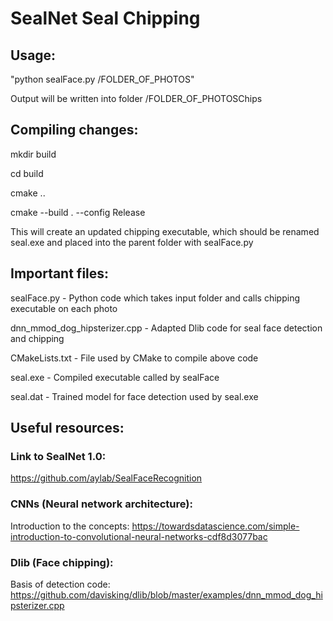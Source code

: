 # SealNet Seal Chipping

## Usage:

"python sealFace.py /FOLDER_OF_PHOTOS"

Output will be written into folder /FOLDER_OF_PHOTOSChips


## Compiling changes:
 
mkdir build

cd build

cmake ..

cmake --build . --config Release

This will create an updated chipping executable, which should be renamed seal.exe and placed into the parent folder with sealFace.py


## Important files:

sealFace.py - Python code which takes input folder and calls chipping executable on each photo

dnn_mmod_dog_hipsterizer.cpp - Adapted Dlib code for seal face detection and chipping

CMakeLists.txt - File used by CMake to compile above code

seal.exe - Compiled executable called by sealFace

seal.dat - Trained model for face detection used by seal.exe



## Useful resources:

### Link to SealNet 1.0:
https://github.com/aylab/SealFaceRecognition

### CNNs (Neural network architecture):

Introduction to the concepts: https://towardsdatascience.com/simple-introduction-to-convolutional-neural-networks-cdf8d3077bac

### Dlib (Face chipping):

Basis of detection code: https://github.com/davisking/dlib/blob/master/examples/dnn_mmod_dog_hipsterizer.cpp
